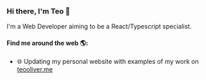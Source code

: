 ### Hi there, I'm Teo 👋
I'm a Web Developer aiming to be a React/Typescript specialist.

#### Find me around the web 🌎:
- 🌐 Updating my personal website with examples of my work on <a href="https://teooliver.me/">teooliver.me</a>

<!--
**teooliver/teooliver** is a ✨ _special_ ✨ repository because its `README.md` (this file) appears on your GitHub profile.

Here are some ideas to get you started:

- 🔭 I’m currently working on ...
- 🌱 I’m currently learning ...
- 👯 I’m looking to collaborate on ...
- 🤔 I’m looking for help with ...
- 💬 Ask me about ...
- 📫 How to reach me: ...
- 😄 Pronouns: ...
- ⚡ Fun fact: ...
-->
